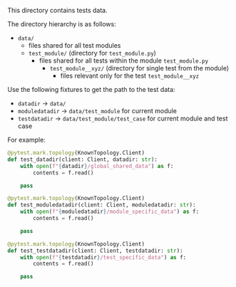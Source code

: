 This directory contains tests data.

The directory hierarchy is as follows:

* `data/`
  * files shared for all test modules
  * `test_module/` (directory for `test_module.py`)
    * files shared for all tests within the module `test_module.py`
      * `test_module__xyz/` (directory for single test from the module)
        * files relevant only for the test `test_module__xyz`

Use the following fixtures to get the path to the test data:
* `datadir` -> `data/`
* `moduledatadir` -> `data/test_module` for current module
* `testdatadir` -> `data/test_module/test_case` for current module and test case

For example:

```python
@pytest.mark.topology(KnownTopology.Client)
def test_datadir(client: Client, datadir: str):
    with open(f"{datadir}/global_shared_data") as f:
        contents = f.read()

    pass

@pytest.mark.topology(KnownTopology.Client)
def test_moduledatadir(client: Client, moduledatadir: str):
    with open(f"{moduledatadir}/module_specific_data") as f:
        contents = f.read()

    pass

@pytest.mark.topology(KnownTopology.Client)
def test_testdatadir(client: Client, testdatadir: str):
    with open(f"{testdatadir}/test_specific_data") as f:
        contents = f.read()

    pass
```
